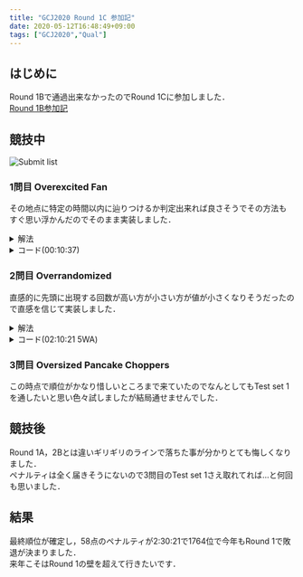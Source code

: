 ```yaml
---
title: "GCJ2020 Round 1C 参加記"
date: 2020-05-12T16:48:49+09:00
tags: ["GCJ2020","Qual"]
---
```

## はじめに

Round 1Bで通過出来なかったのでRound 1Cに参加しました．  
[Round 1B参加記](../gcj2020_r1b)  

## 競技中

![Submit list](submitlist.jpg)

### 1問目 Overexcited Fan

その地点に特定の時間以内に辿りつけるか判定出来れば良さそうでその方法もすぐ思い浮かんだのでそのまま実装しました．  

<details><summary>解法</summary>
移動する度にその点のX,Y座標の和が経過時間以下かどうか確認し，小さければその時点で到達可能で到達可能な点が無ければ不可能です．  
</details>

<details><summary>コード(00:10:37)</summary>

| ID   | Verdict   | Score |
| ---- | --------- | ----- |
| 1    | AC        | 4/4   |
| 2    | AC        | 6/6   |
| 3    | AC        | 12/12 |

```cpp
#include <bits/stdc++.h>
using namespace std;
using i64 = long long;
#define endl "\n"

int main()
{
  int T;
  cin >> T;
  for (i64 _ = 1; _ <= T; _++)
  {
    i64 X, Y;
    string S;
    cin >> X >> Y >> S;
    for (i64 i = 0; i < S.size(); i++)
    {
      if (S[i] == 'N')
        Y++;
      else if (S[i] == 'S')
        Y--;
      else if (S[i] == 'W')
        X--;
      else
        X++;
      if (abs(X) + abs(Y) <= i + 1)
      {
        cout << "Case #" << _ << ": " << i + 1 << endl;
        goto fin;
      }
    }
    cout << "Case #" << _ << ": "
         << "IMPOSSIBLE" << endl;
  fin:;
  }
  return 0;
}
```

</details>

### 2問目 Overrandomized

直感的に先頭に出現する回数が高い方が小さい方が値が小さくなりそうだったので直感を信じて実装しました．  

<details><summary>解法</summary>
先頭での出現回数から1~9の値を確定し，最後に使われてないのが0に確定します．  
</details>

<details><summary>コード(02:10:21 5WA)</summary>

| ID   | Verdict   | Score |
| ---- | --------- | ----- |
| 1    | AC        | 9/9   |
| 2    | AC        | 10/10 |
| 3    | AC        | 17/17 |

```cpp
#include <bits/stdc++.h>
using namespace std;
using i64 = long long;
#define endl "\n"

int main()
{
  int T;
  cin >> T;
  for (i64 _ = 1; _ <= T; _++)
  {
    i64 U;
    cin >> U;
    vector<vector<char>> res(10);
    set<char> tt;
    map<char, i64> s3;
    for (i64 i = 0; i < 10000; i++)
    {
      string M, R;
      cin >> M >> R;
      for (char j : R)
        tt.insert(j);
      s3[R[0]]++;
    }
    string ans;
    set<char> use;
    vector<pair<i64, char>> list;
    for (pair<char, i64> i : s3)
    {
      list.push_back({i.second, i.first});
      use.insert(i.first);
    }
    sort(list.rbegin(), list.rend());
    for (pair<i64, char> i : list)
      ans += i.second;
    for (char j : tt)
      if (use.count(j) == 0)
      {
        ans = j + ans;
        break;
      }
    cout << "Case #" << _ << ": " << ans << endl;
  }
  return 0;
}
```

</details>

### 3問目 Oversized Pancake Choppers

この時点で順位がかなり惜しいところまで来ていたのでなんとしてもTest set 1を通したいと思い色々試しましたが結局通せませんでした．  

## 競技後

Round 1A，2Bとは違いギリギリのラインで落ちた事が分かりとても悔しくなりました．  
ペナルティは全く届きそうにないので3問目のTest set 1さえ取れてれば...と何回も思いました．  

## 結果

最終順位が確定し，58点のペナルティが2:30:21で1764位で今年もRound 1で敗退が決まりました．  
来年こそはRound 1の壁を超えて行きたいです．  
